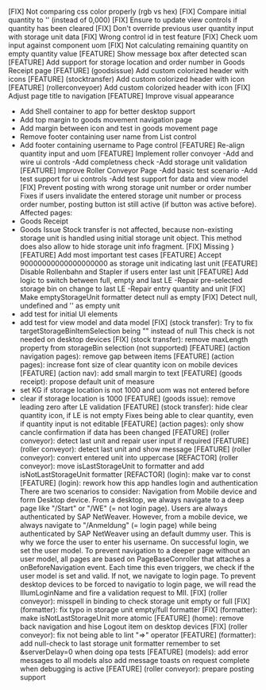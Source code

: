 [FIX] Not comparing css color properly (rgb vs hex)
[FIX] Compare initial quantity to '' (instead of 0,000)
[FIX] Ensure to update view controls if quantity has been cleared
[FIX] Don't override previous user quantity input with storage unit data
[FIX] Wrong control id in test feature
[FIX] Check uom input against component uom
[FIX] Not calculating remaining quantity on empty quantity value
[FEATURE] Show message box after detected scan
[FEATURE] Add support for storage location and order number in Goods Receipt page
[FEATURE] (goodsissue) Add custom colorized header with icons
[FEATURE] (stocktransfer) Add custom colorized header with icon
[FEATURE] (rollerconveyoer) Add custom colorized header with icon
[FIX] Adjust page title to navigation
[FEATURE] Improve visual appearance
- Add Shell container to app for better desktop support
- Add top margin to goods movement navigation page
- Add margin between icon and test in goods movement page
- Remove footer containing user name from List control
- Add footer containing username to Page control
[FEATURE] Re-align quantity input and uom
[FEATURE] Implement roller convoyer
-Add and wire ui controls
-Add completness check
-Add storage unit validation
[FEATURE] Improve Roller Conveyor Page
-Add basic test scenario
-Add test support for ui controls
-Add test support for data and view model
[FIX] Prevent posting with wrong storage unit number or order number
Fixes if users invalidate the entered storage unit number or process order number, posting button ist still active (if button was active before).
Affected pages:
- Goods Receipt
- Goods Issue
Stock transfer is not affected, because non-existing storage unit is handled using initial storage unit object. This method does also allow to hide storage unit info fragment.
[FIX] Missing }
[FEATURE] Add most important test cases
[FEATURE] Accept 90000000000000000000 as storage unit indicating last unit
[FEATURE] Disable Rollenbahn and Stapler if users enter last unit
[FEATURE] Add logic to switch between full, empty and last LE
-Repair pre-selected storage bin on change to last LE
-Repair entry quantity and unit
[FIX] Make emptyStorageUnit formatter detect null as empty
[FIX] Detect null, undefined and '' as empty unit
- add test for initial UI elements
- add test for view model and data model
[FIX] (stock transfer): Try to fix targetStorageBinItemSelection being "" instead of null
This check is not needed on desktop devices
[FIX] (stock transfer): remove maxLength property from storageBin selection (not supported)
[FEATURE] (action navigation pages): remove gap between items
[FEATURE] (action pages): increase font size of clear quantity icon on mobile devices
[FEATURE] (action nav): add small margin to text
[FEATURE] (goods receipt): propose default unit of measure
- set KG if storage location is not 1000 and uom was not entered before 
- clear  if storage location is 1000
[FEATURE] (goods issue): remove leading zero after LE validation
[FEATURE] (stock transfer): hide clear quantity icon, if LE is not empty
Fixes being able to clear quantity, even if quantity input is not editable
[FEATURE] (action pages): only show cancle confirmation if data has been changed
[FEATURE] (roller conveyor): detect last unit and repair user input if required
[FEATURE] (roller conveyor): detect last unit and show message
[FEATURE] (roller conveyor): convert entered unit into uppercase
[REFACTOR] (roller conveyor): move isLastStorageUnit to formatter and add isNotLastStorageUnit formatter
[REFACTOR] (login): make var to const
[FEATURE] (login): rework how this app handles login and authentication
There are two scenarios to consider: Navigation from Mobile device and form Desktop device.
From a desktop, we always navigate to a deep page like "/Start" or "/WE" (= not login page). Users are always authenticated by SAP NetWeaver.
However, from a mobile device, we always navigate to "/Anmeldung" (= login page) while being authenticated by SAP NetWeaver using an default dummy user. This is why we force the user to enter his username. On successful login, we set the user model. To prevent navigation to a deeper page without an user model, all pages are based on PageBaseConroller that attaches a onBeforeNavigation event. Each time this even triggers, we check if the user model is set and valid. If not, we navigate to login page.
To prevent desktop devices to be forced to navigatio to login page, we will read the IllumLoginName and fire a validation request to MII.
[FIX] (roller conveyor): misspell in binding to check storage unit empty or full
[FIX] (formatter): fix typo in storage unit empty/full formatter
[FIX] (formatter): make isNotLastStorageUnit more atomic
[FEATURE] (home): remove back navigation and hise Logout item on desktop devices
[FIX] (roller conveyor): fix not being able to lint "=>" operator
[FEATURE] (formatter): add null-check to last storage unit formatter
remember to set &serverDelay=0 when doing opa tests
[FEATURE] (models): add error messages to all models
also add message toasts on request complete when debugging is active
[FEATURE] (roller conveyor): prepare posting support

